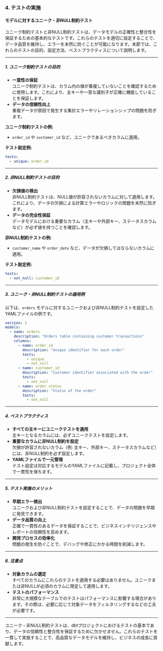 ### 4. テストの実施

#### モデルに対するユニーク・非NULL制約テスト

ユニーク制約テストと非NULL制約テストは、データモデルの正確性と整合性を保証するための基本的なテストです。これらのテストを適切に設定することで、データ品質を維持し、エラーを未然に防ぐことが可能になります。本節では、これらのテストの目的、設定方法、ベストプラクティスについて説明します。

---

##### 1. **ユニーク制約テストの目的**
- **一意性の保証**  
  ユニーク制約テストは、カラム内の値が重複していないことを確認するために使用します。これにより、主キーや一意な識別子が正確に機能していることを保証します。
- **データの信頼性向上**  
  重複データが原因で発生する集計エラーやリレーションシップの問題を防ぎます。

**ユニーク制約テストの例:**
- `order_id` や `customer_id` など、ユニークであるべきカラムに適用。

**テスト設定例:**
```yaml
tests:
  - unique: order_id
```

---

##### 2. **非NULL制約テストの目的**
- **欠損値の検出**  
  非NULL制約テストは、NULL値が許容されないカラムに対して適用します。これにより、データの欠損による計算エラーやロジックの問題を未然に防ぎます。
- **データの完全性保証**  
  データモデルにおける重要なカラム（主キーや外部キー、ステータスカラムなど）が必ず値を持つことを確認します。

**非NULL制約テストの例:**
- `customer_name` や `order_date` など、データが欠損してはならないカラムに適用。

**テスト設定例:**
```yaml
tests:
  - not_null: customer_id
```

---

##### 3. **ユニーク・非NULL制約テストの適用例**
以下は、`orders` モデルに対するユニークおよび非NULL制約テストを設定したYAMLファイルの例です。

```yaml
version: 2
models:
  - name: orders
    description: "Orders table containing customer transactions"
    columns:
      - name: order_id
        description: "Unique identifier for each order"
        tests:
          - unique
          - not_null
      - name: customer_id
        description: "Customer identifier associated with the order"
        tests:
          - not_null
      - name: order_status
        description: "Status of the order"
        tests:
          - not_null
```

---

##### 4. **ベストプラクティス**
- **すべての主キーにユニークテストを適用**  
  主キーとなるカラムには、必ずユニークテストを設定します。
- **重要なカラムに非NULL制約を設定**  
  欠損が許容されないカラム（例: 主キー、外部キー、ステータスカラムなど）には、非NULL制約を必ず設定します。
- **YAMLファイルで一元管理**  
  テスト設定は対応するモデルのYAMLファイルに記載し、プロジェクト全体で一貫性を保ちます。

---

##### 5. **テスト実施のメリット**
- **早期エラー検出**  
  ユニークおよび非NULL制約テストを設定することで、データの問題を早期に発見できます。
- **データ品質の向上**  
  正確で一貫性のあるデータを保証することで、ビジネスインテリジェンスやレポートの信頼性を高めます。
- **開発プロセスの効率化**  
  問題の発生を防ぐことで、デバッグや修正にかかる時間を削減します。

---

##### 6. **注意点**
- **対象カラムの選定**  
  すべてのカラムにこれらのテストを適用する必要はありません。ユニークまたは非NULLが必須のカラムに限定して適用します。
- **テストのパフォーマンス**  
  非常に大規模なテーブルでのテストはパフォーマンスに影響する場合があります。その際は、必要に応じて対象データをフィルタリングするなどの工夫が必要です。

---

ユニーク・非NULL制約テストは、dbtプロジェクトにおけるテストの基本であり、データの信頼性と整合性を保証するために欠かせません。これらのテストを一貫して実施することで、高品質なデータモデルを維持し、ビジネスの成長に貢献します。